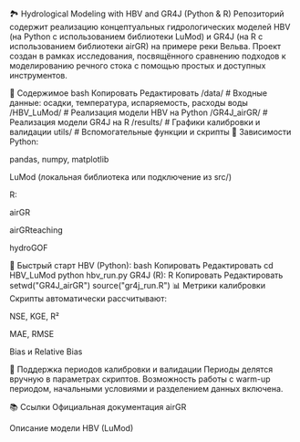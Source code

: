 🏞️ Hydrological Modeling with HBV and GR4J (Python & R)
Репозиторий содержит реализацию концептуальных гидрологических моделей HBV (на Python с использованием библиотеки LuMod) и GR4J (на R с использованием библиотеки airGR) на примере реки Вельва. Проект создан в рамках исследования, посвящённого сравнению подходов к моделированию речного стока с помощью простых и доступных инструментов.

📂 Содержимое
bash
Копировать
Редактировать
/data/                # Входные данные: осадки, температура, испаряемость, расходы воды
/HBV_LuMod/           # Реализация модели HBV на Python
/GR4J_airGR/          # Реализация модели GR4J на R
/results/             # Графики калибровки и валидации
utils/                # Вспомогательные функции и скрипты
🔧 Зависимости
Python:

pandas, numpy, matplotlib

LuMod (локальная библиотека или подключение из src/)

R:

airGR

airGRteaching

hydroGOF

🚀 Быстрый старт
HBV (Python):
bash
Копировать
Редактировать
cd HBV_LuMod
python hbv_run.py
GR4J (R):
R
Копировать
Редактировать
setwd("GR4J_airGR")
source("gr4j_run.R")
📊 Метрики калибровки
Скрипты автоматически рассчитывают:

NSE, KGE, R²

MAE, RMSE

Bias и Relative Bias

🧪 Поддержка периодов калибровки и валидации
Периоды делятся вручную в параметрах скриптов. Возможность работы с warm-up периодом, начальными условиями и разделением данных включена.

📚 Ссылки
Официальная документация airGR

Описание модели HBV (LuMod)

